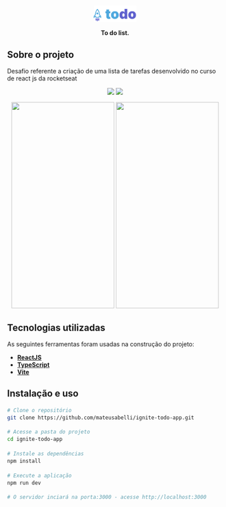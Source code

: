 <p align="center">
  <img width="20%" src="./src/assets/Logo.svg" />
</p>

<p align="center">
    <strong>To do list.</strong>
</p>

##  Sobre o projeto
Desafio referente a criação de uma lista de tarefas desenvolvido no curso de react js da rocketseat 

<p align="center">
  <img src="https://github.com/marcos1404/ToDo-List-Rocketseat/assets/50412001/af965548-e5dc-4643-a390-49acf7a2e611" width="500px">
  <img src="https://github.com/marcos1404/ToDo-List-Rocketseat/assets/50412001/eacc5a35-2cb6-4469-a2b7-bc01a0a25054" width="500px">
</p>

<p align="center">
  <img src="https://github.com/marcos1404/ToDo-List-Rocketseat/assets/50412001/5bf654aa-9a9e-4cd2-9c11-d8f8624d1cda" width="240px" height="480">
  <img src="https://github.com/marcos1404/ToDo-List-Rocketseat/assets/50412001/8fbb5330-d604-47e3-aa3e-7323c752821f" width="240px" height="480">
</p>

## Tecnologias utilizadas

As seguintes ferramentas foram usadas na construção do projeto:

- **[ReactJS](https://reactjs.org/)**
- **[TypeScript](https://www.typescriptlang.org/)**
- **[Vite](https://vitejs.dev/)**

## Instalação e uso

```bash
# Clone o repositório
git clone https://github.com/mateusabelli/ignite-todo-app.git

# Acesse a pasta do projeto
cd ignite-todo-app

# Instale as dependências
npm install

# Execute a aplicação
npm run dev

# O servidor inciará na porta:3000 - acesse http://localhost:3000
```

